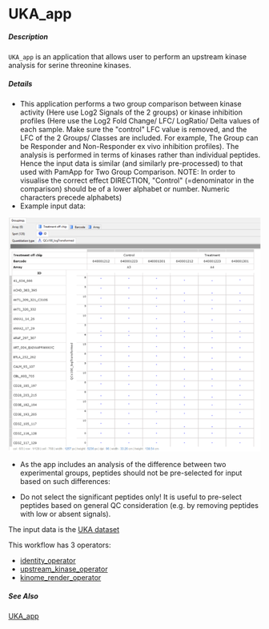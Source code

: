 # UKA_app

##### Description

`UKA_app` is an application that allows user to perform an upstream kinase analysis for serine threonine kinases.

##### Details

* This application performs a two group comparison between kinase activity (Here use Log2 Signals of the 2 groups) or kinase inhibition profiles (Here use the Log2 Fold Change/ LFC/ LogRatio/ Delta values of each sample. Make sure the "control" LFC value is removed, and the LFC of the 2 Groups/ Classes are included. For example, The Group can be Responder and Non-Responder ex vivo inhibition profiles). The analysis is performed in terms of kinases rather than individual peptides. Hence the input data is similar (and similarly pre-processed) to that used with PamApp for Two Group Comparison. NOTE: In order to visualise the correct effect DIRECTION, "Control" (=denominator in the comparison) should be of a lower alphabet or number. Numeric characters precede alphabets)
* Example input data:
<img src="input.png" alt="input view"/>

* As the app includes an analysis of the difference between two experimental groups, peptides should not be pre-selected for input based on such differences:
 - Do not select the significant peptides only!
It is useful to pre-select peptides based on general QC consideration (e.g. by removing peptides with low or absent signals).

The input data is the [UKA dataset]()

This workflow has 3 operators:

* [identity_operator](https://github.com/tercen/identity_operator)
* [upstream_kinase_operator](https://github.com/tercen/upstream_kinase_operator)
* [kinome_render_operator](https://github.com/tercen/kinome_render_operator)

##### See Also

[UKA_app](https://github.com/tercen/UKA_app)

